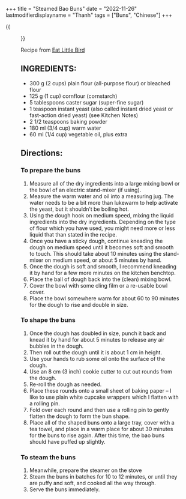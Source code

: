 +++
title = "Steamed Bao Buns"
date = "2022-11-26"
lastmodifierdisplayname = "Thanh"
tags = ["Buns", "Chinese"]
+++

{{<figure src="/images/sticky-pork-bao-buns-5-683x1024.jpg">}}

Recipe from [Eat Little Bird](https://eatlittlebird.com/steamed-bao-buns/#tasty-recipes-29616-jump-target)

## INGREDIENTS:

* 300 g (2 cups) plain flour (all-purpose flour) or bleached flour
* 125 g (1 cup) cornflour (cornstarch)
* 5 tablespoons caster sugar (super-fine sugar)
* 1 teaspoon instant yeast (also called instant dried yeast or fast-action dried yeast) (see Kitchen Notes)
* 2 1/2 teaspoons baking powder
* 180 ml (3/4 cup) warm water
* 60 ml (1/4 cup) vegetable oil, plus extra

## Directions:

### To prepare the buns

1. Measure all of the dry ingredients into a large mixing bowl or the bowl of an electric stand-mixer (if using).
1. Measure the warm water and oil into a measuring jug. The water needs to be a bit more than lukewarm to help activate the yeast, but it shouldn’t be boiling hot.
1. Using the dough hook on medium speed, mixing the liquid ingredients into the dry ingredients. Depending on the type of flour which you have used, you might need more or less liquid that than stated in the recipe.
1. Once you have a sticky dough, continue kneading the dough on medium speed until it becomes soft and smooth to touch. This should take about 10 minutes using the stand-mixer on medium speed, or about 5 minutes by hand.
1. Once the dough is soft and smooth, I recommend kneading it by hand for a few more minutes on the kitchen benchtop.
1. Place the ball of dough back into the (clean) mixing bowl.
1. Cover the bowl with some cling film or a re-usable bowl cover.
1. Place the bowl somewhere warm for about 60 to 90 minutes for the dough to rise and double in size.

### To shape the buns

1. Once the dough has doubled in size, punch it back and knead it by hand for about 5 minutes to release any air bubbles in the dough.
1. Then roll out the dough until it is about 1 cm in height.
1. Use your hands to rub some oil onto the surface of the dough.
1. Use an 8 cm (3 inch) cookie cutter to cut out rounds from the dough.
1. Re-roll the dough as needed.
1. Place these rounds onto a small sheet of baking paper – I like to use plain white cupcake wrappers which I flatten with a rolling pin.
1. Fold over each round and then use a rolling pin to gently flatten the dough to form the bun shape.
1. Place all of the shaped buns onto a large tray, cover with a tea towel, and place in a warm place for about 30 minutes for the buns to rise again. After this time, the bao buns should have puffed up slightly.

### To steam the buns

1. Meanwhile, prepare the steamer on the stove
1. Steam the buns in batches for 10 to 12 minutes, or until they are puffy and soft, and cooked all the way through.
1. Serve the buns immediately.